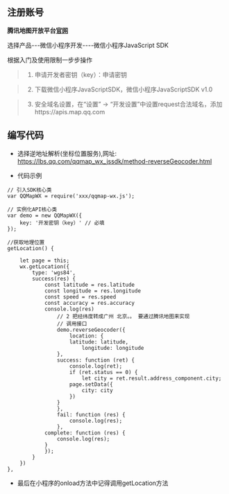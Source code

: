 ## 注册账号

**腾讯地图开放平台[官网](https://lbs.qq.com/)**


选择产品---微信小程序开发----微信小程序JavaScript SDK
  
根据入门及使用限制一步步操作

> 1. 申请开发者密钥（key）：申请密钥
          
> 2. 下载微信小程序JavaScriptSDK，微信小程序JavaScriptSDK v1.0
          
> 3. 安全域名设置，在“设置” -> “开发设置”中设置request合法域名，添加https://apis.map.qq.com

## 编写代码

* 选择逆地址解析(坐标位置服务),网址: <https://lbs.qq.com/qqmap_wx_jssdk/method-reverseGeocoder.html>


* 代码示例

```
// 引入SDK核心类
var QQMapWX = require('xxx/qqmap-wx.js');
        
// 实例化API核心类
var demo = new QQMapWX({
    key: '开发密钥（key）' // 必填
});
        
//获取地理位置
getLocation() {
   
	let page = this;
	wx.getLocation({
		type: 'wgs84',
       	success(res) {
       		const latitude = res.latitude
       		const longitude = res.longitude
       		const speed = res.speed
       		const accuracy = res.accuracy
       		console.log(res)
				// 2 把经纬度转成广州 北京。。 要通过腾讯地图来实现
				// 调用接口
				demo.reverseGeocoder({
     				location: {
          			latitude: latitude,
            			longitude: longitude
          		},
          		success: function (ret) {
          			console.log(ret);
             		if (ret.status == 0) {
             			let city = ret.result.address_component.city;
                 	page.setData({
                        city: city
                 	})
              	}
        		},
	     		fail: function (res) {
					console.log(res);
	     		},
          	complete: function (res) {
	       		console.log(res);
           	}
			});
		}
	})
},

```

* 最后在小程序的onload方法中记得调用getLocation方法